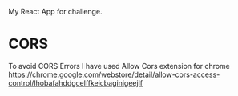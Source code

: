 
My React App for challenge.

# CORS 
To avoid CORS Errors I have used  Allow Cors extension for chrome
https://chrome.google.com/webstore/detail/allow-cors-access-control/lhobafahddgcelffkeicbaginigeejlf


